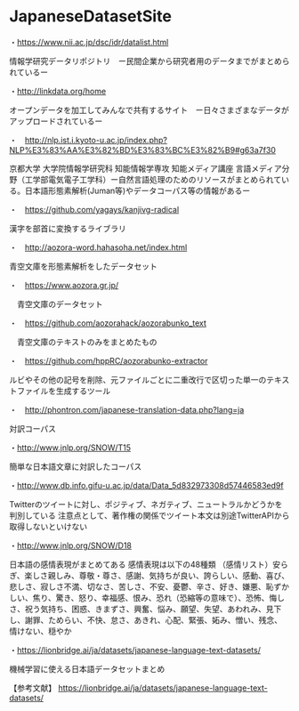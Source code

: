 # JapaneseDatasetSite

・https://www.nii.ac.jp/dsc/idr/datalist.html

情報学研究データリポジトリ　ー民間企業から研究者用のデータまでがまとめられているー
  
  
  
・http://linkdata.org/home

 オープンデータを加工してみんなで共有するサイト　ー日々さまざまなデータがアップロードされているー　
 
 
  
・　http://nlp.ist.i.kyoto-u.ac.jp/index.php?NLP%E3%83%AA%E3%82%BD%E3%83%BC%E3%82%B9#g63a7f30

  京都大学 大学院情報学研究科 知能情報学専攻 知能メディア講座 言語メディア分野（工学部電気電子工学科）ー自然言語処理のためのリソースがまとめられている。日本語形態素解析(Juman等)やデータコーパス等の情報があるー
  
  
  
・　https://github.com/yagays/kanjivg-radical

  漢字を部首に変換するライブラリ
  
  
  
・　http://aozora-word.hahasoha.net/index.html

  青空文庫を形態素解析をしたデータセット
  
  
  
・　https://www.aozora.gr.jp/

　青空文庫のデータセット
 
 
 
・　https://github.com/aozorahack/aozorabunko_text

　青空文庫のテキストのみをまとめたもの
 
 
 
 ・　https://github.com/hppRC/aozorabunko-extractor
 
 ルビやその他の記号を削除、元ファイルごとに二重改行で区切った単一のテキストファイルを生成するツール
 
 

・　http://phontron.com/japanese-translation-data.php?lang=ja

対訳コーパス



・http://www.jnlp.org/SNOW/T15

簡単な日本語文章に対訳したコーパス



・http://www.db.info.gifu-u.ac.jp/data/Data_5d832973308d57446583ed9f

Twitterのツイートに対し、ポジティブ、ネガティブ、ニュートラルかどうかを判別している
注意点として、著作権の関係でツイート本文は別途TwitterAPIから取得しないといけない



・http://www.jnlp.org/SNOW/D18

日本語の感情表現がまとめてある
感情表現は以下の48種類
（感情リスト）安らぎ、楽しさ親しみ、尊敬・尊さ、感謝、気持ちが良い、誇らしい、感動、喜び、悲しさ、寂しさ不満、切なさ、苦しさ、不安、憂鬱、辛さ、好き、嫌悪、恥ずかしい、焦り、驚き、怒り、幸福感、恨み、恐れ（恐縮等の意味で）、恐怖、悔しさ、祝う気持ち、困惑、きまずさ、興奮、悩み、願望、失望、あわれみ、見下し、謝罪、ためらい、不快、怠さ、あきれ、心配、緊張、妬み、憎い、残念、情けない、穏やか



・https://lionbridge.ai/ja/datasets/japanese-language-text-datasets/

機械学習に使える日本語データセットまとめ



【参考文献】
https://lionbridge.ai/ja/datasets/japanese-language-text-datasets/
